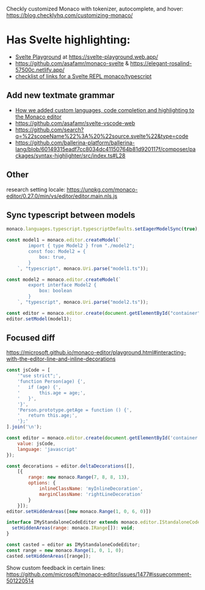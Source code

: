 Checkly customized Monaco with tokenizer, autocomplete, and hover: https://blog.checklyhq.com/customizing-monaco/

# Has Svelte highlighting:
- [Svelte Playground](https://github.com/mjgartendev/svelte-monaco-playground) at https://svelte-playground.web.app/
- https://github.com/asafamr/monaco-svelte & https://elegant-rosalind-57500c.netlify.app/
- [checklist of links for a Svelte REPL monaco/typescript](https://github.com/iteria-app/lowcode/issues/26)

## Add new textmate grammar
- [How we added custom languages, code completion and highlighting to the Monaco editor](https://blog.checklyhq.com/customizing-monaco/)
- https://github.com/asafamr/svelte-vscode-web
- https://github.com/search?q=%22scopeName%22%3A%20%22source.svelte%22&type=code
- https://github.com/ballerina-platform/ballerina-lang/blob/60149315eadf7cc8034dc41150764b81d920117f/composer/packages/syntax-highlighter/src/index.ts#L28

## Other
research setting locale: https://unpkg.com/monaco-editor/0.27.0/min/vs/editor/editor.main.nls.js


## Sync typescript between models

```typescript
monaco.languages.typescript.typescriptDefaults.setEagerModelSync(true); // works on start or restart so probably need to dispose and re-create when changing lessons

const model1 = monaco.editor.createModel(`
        import { type Model2 } from "./model2";
        const foo: Model2 = {
            box: true,
        }
    `, "typescript", monaco.Uri.parse("model1.ts"));

const model2 = monaco.editor.createModel(`
        export interface Model2 {
            box: boolean 
        }
    `, "typescript", monaco.Uri.parse("model2.ts"));

const editor = monaco.editor.create(document.getElementById("container"));
editor.setModel(model1);
```

## Focused diff

https://microsoft.github.io/monaco-editor/playground.html#interacting-with-the-editor-line-and-inline-decorations
```javascript
const jsCode = [
    '"use strict";',
    'function Person(age) {',
    '	if (age) {',
    '		this.age = age;',
    '	}',
    '}',
    'Person.prototype.getAge = function () {',
    '	return this.age;',
    '};'
].join('\n');

const editor = monaco.editor.create(document.getElementById('container'), {
    value: jsCode,
    language: 'javascript'
});

const decorations = editor.deltaDecorations([],
    [{
        range: new monaco.Range(7, 8, 8, 13),
        options: {
            inlineClassName: 'myInlineDecoration',
            marginClassName: 'rightLineDecoration'
        }
    }]);
editor.setHiddenAreas([new monaco.Range(1, 0, 6, 0)])
```

```javascript
interface IMyStandaloneCodeEditor extends monaco.editor.IStandaloneCodeEditor {
  setHiddenAreas(range: monaco.IRange[]): void;
}

const casted = editor as IMyStandaloneCodeEditor;
const range = new monaco.Range(1, 0, 1, 0);
casted.setHiddenAreas([range]);
```

Show custom feedback in certain lines: https://github.com/microsoft/monaco-editor/issues/1477#issuecomment-501220514